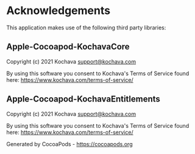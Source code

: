 # Acknowledgements
This application makes use of the following third party libraries:

## Apple-Cocoapod-KochavaCore

Copyright (c) 2021 Kochava <support@kochava.com>

By using this software you consent to Kochava's Terms of Service found here:  https://www.kochava.com/terms-of-service/


## Apple-Cocoapod-KochavaEntitlements

Copyright (c) 2021 Kochava <support@kochava.com>

By using this software you consent to Kochava's Terms of Service found here:  https://www.kochava.com/terms-of-service/

Generated by CocoaPods - https://cocoapods.org
